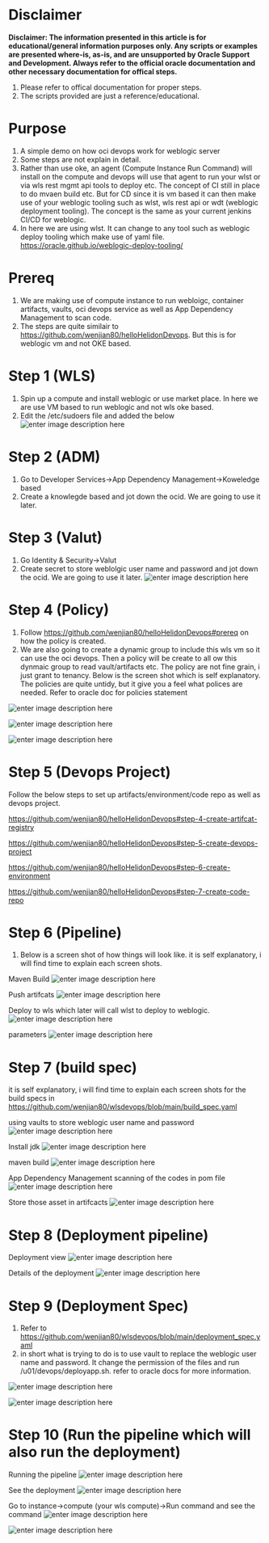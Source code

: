 # Disclaimer
**Disclaimer: The information presented in this article is for educational/general information purposes only. Any scripts or examples are presented where-is, as-is, and are unsupported by Oracle Support and Development. Always refer to the official oracle documentation and other necessary documentation for offical steps.**

1. Please refer to offical documentation for proper steps.
2. The scripts provided are just a reference/educational.


# Purpose
1. A simple demo on how oci devops work for weblogic server
2. Some steps are not explain in detail.
3. Rather than use oke, an agent (Compute Instance Run Command) will install on the compute and devops will use that agent to run your wlst or via wls rest mgmt api tools to deploy etc. The concept of CI still in place to do mvaen build etc. But for CD since it is vm based it can then make use of your weblogic tooling such as wlst, wls rest api or wdt (weblogic deployment tooling). The concept is the same as your current jenkins CI/CD for weblogic.
4. In here we are using wlst. It can change to any tool such as weblogic deploy tooling which make use of yaml file. https://oracle.github.io/weblogic-deploy-tooling/

# Prereq
1. We are making use of compute instance to run webloigc, container artifacts, vaults, oci devops service as well as App Dependency Management to scan code.
2. The steps are quite similair to https://github.com/wenjian80/helloHelidonDevops. But this is for weblogic vm and not OKE based.

 
# Step 1 (WLS)
1. Spin up a compute and install weblogic or use market place. In here we are use VM based to run weblogic and not wls oke based.
2. Edit the /etc/sudoers file and added the below
![enter image description here](https://github.com/wenjian80/wlsdevops/blob/main/image/sudoer.JPG)

# Step 2 (ADM)
1. Go to Developer Services->App Dependency Management->Koweledge based
2. Create a knowlegde based and jot down the ocid. We are going to use it later.

# Step 3 (Valut)
1. Go Identity & Security->Valut
2. Create secret to store weblolgic user name and password and jot down the ocid. We are going to use it later.
![enter image description here](https://github.com/wenjian80/wlsdevops/blob/main/image/vault.JPG)

# Step 4 (Policy)
1. Follow https://github.com/wenjian80/helloHelidonDevops#prereq on how the policy is created.
2. We are also going to create a dynamic group to include this wls vm so it can use the oci devops. Then a policy will be create to all ow this dynmaic group to read vault/artifacts etc. The policy are not fine grain, i just grant to tenancy. Below is the screen shot which is self explanatory. The policies are quite untidy, but it give you a feel what polices are needed. Refer to oracle doc for policies statement

![enter image description here](https://github.com/wenjian80/wlsdevops/blob/main/image/dg1.JPG)

![enter image description here](https://github.com/wenjian80/wlsdevops/blob/main/image/dg2.JPG)

![enter image description here](https://github.com/wenjian80/wlsdevops/blob/main/image/policy.JPG)

# Step 5 (Devops Project)
Follow the below steps to set up artifacts/environment/code repo as well as devops project.

https://github.com/wenjian80/helloHelidonDevops#step-4-create-artifcat-registry

https://github.com/wenjian80/helloHelidonDevops#step-5-create-devops-project

https://github.com/wenjian80/helloHelidonDevops#step-6-create-environment

https://github.com/wenjian80/helloHelidonDevops#step-7-create-code-repo

# Step 6 (Pipeline)
1. Below is a screen shot of how things will look like. it is self explanatory, i will find time to explain each screen shots.

Maven Build
![enter image description here](https://github.com/wenjian80/wlsdevops/blob/main/image/maven_build.JPG)

Push artifcats
![enter image description here](https://github.com/wenjian80/wlsdevops/blob/main/image/push_artifcats.JPG)

Deploy to wls which later will call wlst to deploy to weblogic.
![enter image description here](https://github.com/wenjian80/wlsdevops/blob/main/image/deploy_wls.JPG)

parameters 
![enter image description here](https://github.com/wenjian80/wlsdevops/blob/main/image/build_piple_parameters.JPG)

# Step 7 (build spec)
 it is self explanatory, i will find time to explain each screen shots for the build specs in https://github.com/wenjian80/wlsdevops/blob/main/build_spec.yaml

using vaults to store weblogic user name and password
![enter image description here](https://github.com/wenjian80/wlsdevops/blob/main/image/wls_valut.JPG)

Install jdk
![enter image description here](https://github.com/wenjian80/wlsdevops/blob/main/image/installjdk.JPG)

maven build
![enter image description here](https://github.com/wenjian80/wlsdevops/blob/main/image/maven_build.JPG)

App Dependency Management scanning of the codes in pom file
![enter image description here](https://github.com/wenjian80/wlsdevops/blob/main/image/adm.JPG)

Store those asset in artifcacts
![enter image description here](https://github.com/wenjian80/wlsdevops/blob/main/image/storing%20artifcats.JPG)

# Step 8 (Deployment pipeline)
Deployment view
![enter image description here](https://github.com/wenjian80/wlsdevops/blob/main/image/deployment1.JPG)

Details of the deployment
![enter image description here](https://github.com/wenjian80/wlsdevops/blob/main/image/deployment2.JPG)

# Step 9 (Deployment Spec)
1. Refer to https://github.com/wenjian80/wlsdevops/blob/main/deployment_spec.yaml
2. in short what is trying to do is to use vault to replace the weblogic user name and password. It change the permission of the files and run /u01/devops/deployapp.sh. refer to oracle docs for more information.

![enter image description here](https://github.com/wenjian80/wlsdevops/blob/main/image/deplopymentspec.JPG)

![enter image description here](https://github.com/wenjian80/wlsdevops/blob/main/image/deploypassword.JPG)

# Step 10 (Run the pipeline which will also run the deployment)
Running the pipeline
![enter image description here](https://github.com/wenjian80/wlsdevops/blob/main/image/run1.JPG)

See the deployment
![enter image description here](https://github.com/wenjian80/wlsdevops/blob/main/image/run2.JPG)

Go to instance->compute (your wls compute)->Run command and see the command
![enter image description here](https://github.com/wenjian80/wlsdevops/blob/main/image/run3.JPG)

![enter image description here](https://github.com/wenjian80/wlsdevops/blob/main/image/run4.JPG)
